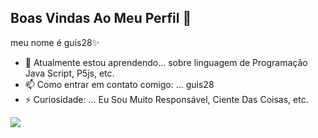 ## Boas Vindas Ao Meu Perfil 👋

meu nome é guis28✨

- 🌱 Atualmente estou aprendendo... sobre linguagem de Programação Java Script, P5js, etc.
- 📫 Como entrar em contato comigo: ... guis28
- ⚡ Curiosidade: ... Eu Sou Muito Responsável, Ciente Das Coisas, etc.

![](https://tenor.com/pt-BR/view/guapmob-6lime-guapmob-slime-welcome-welcome-tom-jerry-gif-6097863215650853297)
